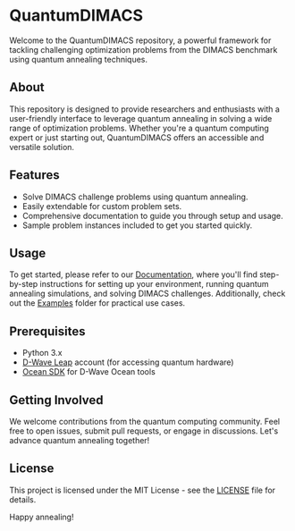 # QuantumDIMACS

Welcome to the QuantumDIMACS repository, a powerful framework for tackling challenging optimization problems from the DIMACS benchmark using quantum annealing techniques.

## About

This repository is designed to provide researchers and enthusiasts with a user-friendly interface to leverage quantum annealing in solving a wide range of optimization problems. Whether you're a quantum computing expert or just starting out, QuantumDIMACS offers an accessible and versatile solution.

## Features

- Solve DIMACS challenge problems using quantum annealing.
- Easily extendable for custom problem sets.
- Comprehensive documentation to guide you through setup and usage.
- Sample problem instances included to get you started quickly.

## Usage

To get started, please refer to our [Documentation](docs/), where you'll find step-by-step instructions for setting up your environment, running quantum annealing simulations, and solving DIMACS challenges. Additionally, check out the [Examples](examples/) folder for practical use cases.

## Prerequisites

- Python 3.x
- [D-Wave Leap](https://cloud.dwavesys.com/leap/) account (for accessing quantum hardware)
- [Ocean SDK](https://docs.ocean.dwavesys.com/en/stable/overview/install.html) for D-Wave Ocean tools

## Getting Involved

We welcome contributions from the quantum computing community. Feel free to open issues, submit pull requests, or engage in discussions. Let's advance quantum annealing together!

## License

This project is licensed under the MIT License - see the [LICENSE](LICENSE) file for details.

Happy annealing!
